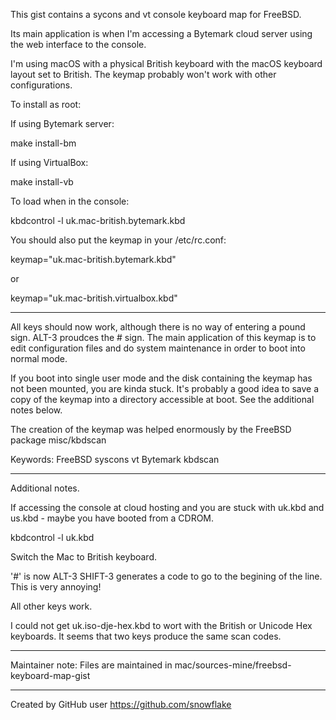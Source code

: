 <!-- edit this file in ~/mac/sources-mine/freebsd-keyboard-map-gist -->

This gist contains a sycons and vt console keyboard map for FreeBSD.

Its main application is when I'm accessing a Bytemark cloud server using
the web interface to the console.

I'm using macOS with a physical British keyboard with the macOS
keyboard layout set to British. The keymap
probably won't work with other configurations.

To install as root:

If using Bytemark server:

   make install-bm

If using VirtualBox:

   make install-vb

To load when in the console:

   kbdcontrol  -l uk.mac-british.bytemark.kbd

You should also put the keymap in your /etc/rc.conf:

keymap="uk.mac-british.bytemark.kbd"

or

keymap="uk.mac-british.virtualbox.kbd"

----------------

All keys should now work, although there is no way of
entering a pound sign.  ALT-3 proudces the # sign.
The main application of this keymap is to edit
configuration files and do system maintenance in order
to boot into normal mode.

If you boot into single user mode and the disk containing the keymap
has not been mounted, you are kinda stuck.  It's probably
a good idea to save a copy of the keymap
into a directory accessible at boot. See the additional notes below.

The creation of the keymap was helped enormously by
the FreeBSD package misc/kbdscan

Keywords: FreeBSD syscons vt Bytemark kbdscan

-------------------------------------------------------------------------------

Additional notes.

If accessing the console at cloud hosting
and you are stuck with uk.kbd and us.kbd - maybe you have
booted from a CDROM.

kbdcontrol -l uk.kbd

Switch the Mac to British keyboard.

'#' is now ALT-3
SHIFT-3 generates a code to go to the begining of the line.
This is very annoying!

All other keys work.

I could not get uk.iso-dje-hex.kbd to wort with the British or Unicode Hex keyboards. It seems that two keys produce the same scan codes.

--------

Maintainer note:
Files are maintained in mac/sources-mine/freebsd-keyboard-map-gist

---------

Created by GitHub user https://github.com/snowflake

